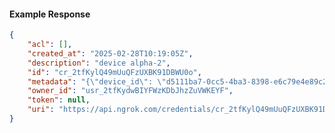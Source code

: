 <!-- Code generated for API Clients. DO NOT EDIT. -->

#### Example Response

```json
{
	"acl": [],
	"created_at": "2025-02-28T10:19:05Z",
	"description": "device alpha-2",
	"id": "cr_2tfKylQ49mUuQFzUXBK91DBWU0o",
	"metadata": "{\"device_id\": \"d5111ba7-0cc5-4ba3-8398-e6c79e4e89c2\"}",
	"owner_id": "usr_2tfKydwBIYFWzKDbJhzZuVWKEYF",
	"token": null,
	"uri": "https://api.ngrok.com/credentials/cr_2tfKylQ49mUuQFzUXBK91DBWU0o"
}
```
